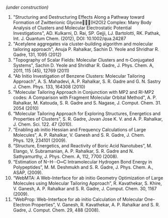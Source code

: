 _(under construction)_

  1. "Structuring and Destructuring Effects Along a Pathway toward Formation of Zwitterionic Glycine(H2O)2 Complex: Many Body Analysis of Clusters and Molecular Electrostatic Potential Investigations", AD. Kulkarni, D. Rai, SP. Gejji, LJ. Bartolotti, RK. Pathak, Int. J. Quantum Chem. (2012), DOI: 10.1002/qua.24287
  1. "Acetylene aggregates via cluster-building algorithm and molecular tailoring approach", Anuja P. Rahalkar, Sachin D. Yeole and Shridhar R. Gadre, 131, 1095 (2012)
  1. "Topography of Scalar Fields: Molecular Clusters and π-Conjugated Systems", Sachin D. Yeole and Shridhar R. Gadre, J. Phys. Chem. A, 2011, 115 (45), 12769 (2011)
  1. "Ab Initio Investigation of Benzene Clusters: Molecular Tailoring Approach", A. S. Mahadevi, A. P. Rahalkar, S. R. Gadre and G. N. Sastry J. Chem. Phys. 133, 164308 (2010)
  1. "Molecular Tailoring Approach in Conjunction with MP2 and RI-MP2 codes: A Comparison with Fragment Molecular Orbital Method", A. P. Rahalkar, M. Katouda, S. R. Gadre and S. Nagase, J. Comput. Chem. 31. 2054 (2010)
  1. “Molecular Tailoring Approach for Exploring Structures, Energetics and Properties of Clusters”, S. R. Gadre, Jovan Jose K. V. and A. P. Rahalkar, J. Chem. Sci. 122. 47 (2010).
  1. “Enabling ab initio Hessian and Frequency Calculations of Large Molecules”, A. P. Rahalkar, V. Ganesh and S. R. Gadre, J. Chem. Phys. 129, 234101 (2009).
  1. “Structure, Energetics, and Reactivity of Boric Acid Nanotubes”, M. Elango, V. Subramanian, A. P. Rahalkar, S. R. Gadre and N. Sathyamurthy, J. Phys. Chem. A, 112, 7700 (2008).
  1. “Estimation of N−H···O═C Intramolecular Hydrogen Bond Energy in Polypeptides”, M. M. Deshmukh and S. R. Gadre, J. Phys. Chem. A., ASAP, (2009).
  1. “WebMTA: A Web-Interface for ab initio Geometry Optimization of Large Molecules using Molecular Tailoring Approach”, R. Kavathekar, S. Khire, V. Ganesh, A. P. Rahalkar and S. R. Gadre, J. Comput. Chem. 30, 1167 (2009).
  1. “WebProp: Web-Interface for ab initio Calculation of Molecular One-Electron Properties”, V. Ganesh, R. Kavathekar, A. P. Rahalkar and S. R. Gadre, J. Comput. Chem. 29, 488 (2008).